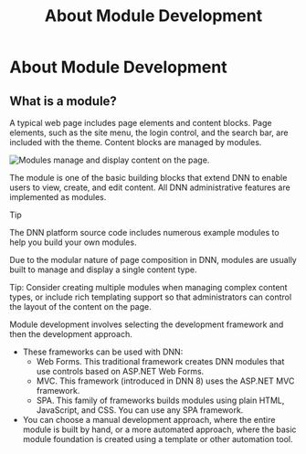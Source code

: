 ﻿---
uid: developers-about-modules-overview
locale: en
title: About Module Development
dnnversion: 09.02.00
---

# About Module Development

## What is a module?

A typical web page includes page elements and content blocks. Page elements, such as the site menu, the login control, and the search bar, are included with the theme. Content blocks are managed by modules.

  

![Modules manage and display content on the page.](/images/gra-module-overview.png)

  

The module is one of the basic building blocks that extend DNN to enable users to view, create, and edit content. All DNN administrative features are implemented as modules.

> [!Tip]
> The DNN platform source code includes numerous example modules to help you build your own modules.

Due to the modular nature of page composition in DNN, modules are usually built to manage and display a single content type.

Tip: Consider creating multiple modules when managing complex content types, or include rich templating support so that administrators can control the layout of the content on the page.

Module development involves selecting the development framework and then the development approach.

*   These frameworks can be used with DNN:
    *   Web Forms. This traditional framework creates DNN modules that use controls based on ASP.NET Web Forms.
    *   MVC. This framework (introduced in DNN 8) uses the ASP.NET MVC framework.
    *   SPA. This family of frameworks builds modules using plain HTML, JavaScript, and CSS. You can use any SPA framework.
*   You can choose a manual development approach, where the entire module is built by hand, or a more automated approach, where the basic module foundation is created using a template or other automation tool.
